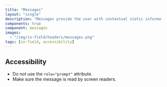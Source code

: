 ```yaml
---
title: "Messages"
layout: "single"
description: "Messages provide the user with contextual static information. They have a lower priority than a notification or prompt."
components: true
component: messages
images:
  - "/img/in-field/headers/messages.png"
tags: [in-field, accessibility]
---
```


## Accessibility

- Do not use the `role="prompt"` attribute.
- Make sure the message is read by screen readers.
